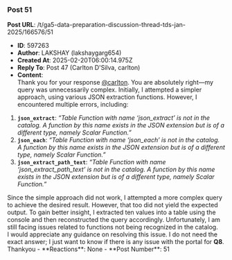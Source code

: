 ### Post 51
**Post URL**: /t/ga5-data-preparation-discussion-thread-tds-jan-2025/166576/51
- **ID**: 597263
- **Author**: LAKSHAY (lakshaygarg654)
- **Created At**: 2025-02-20T06:00:14.975Z
- **Reply To**: Post 47 (Carlton D'Silva, carlton)
- **Content**:  
  Thank you for your response <a class="mention" href="/u/carlton">@carlton</a>. You are absolutely right—my query was unnecessarily complex. Initially, I attempted a simpler approach, using various JSON extraction functions. However, I encountered multiple errors, including:
<ol>
<li><strong><code>json_extract</code></strong>: <em>“Table Function with name ‘json_extract’ is not in the catalog. A function by this name exists in the JSON extension but is of a different type, namely Scalar Function.”</em></li>
<li><strong><code>json_each</code></strong>: <em>“Table Function with name ‘json_each’ is not in the catalog. A function by this name exists in the JSON extension but is of a different type, namely Scalar Function.”</em></li>
<li><strong><code>json_extract_path_text</code></strong>: <em>“Table Function with name ‘json_extract_path_text’ is not in the catalog. A function by this name exists in the JSON extension but is of a different type, namely Scalar Function.”</em></li>
</ol>
Since the simple approach did not work, I attempted a more complex query to achieve the desired result. However, that too did not yield the expected output. To gain better insight, I extracted ten values into a table using the console and then reconstructed the query accordingly. Unfortunately, I am still facing issues related to functions not being recognized in the catalog.<br>
I would appreciate any guidance on resolving this issue. I do not need the exact answer; I just want to know if there is any issue with the portal for <strong>Q8</strong>.
Thankyou
- **Reactions**: None
- **Post Number**: 51

